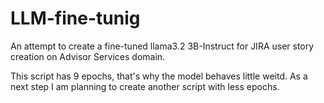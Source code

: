 # LLM-fine-tunig
An attempt to create a fine-tuned llama3.2 3B-Instruct for JIRA user story creation on Advisor Services domain.

This script has 9  epochs, that's why the model behaves little weitd. As a next step I am planning to create another script with less epochs.
